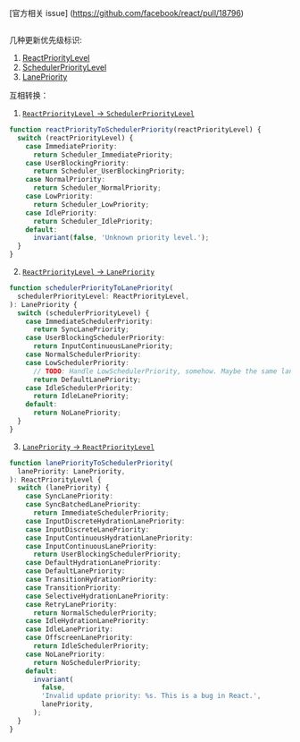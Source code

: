 [官方相关 issue] (https://github.com/facebook/react/pull/18796)

```ts

```

几种更新优先级标识:
1. [ReactPriorityLevel](../packages/react-reconciler/src/ReactInternalTypes.js)
2. [SchedulerPriorityLevel](../packages/scheduler/src/SchedulerPriorities.js)
3. [LanePriority](../packages/react-reconciler/src/ReactFiberLane.new.js)

互相转换：
1. [`ReactPriorityLevel` -> `SchedulerPriorityLevel`](../packages/react-reconciler/src/SchedulerWithReactIntegration.new.js)

```ts
function reactPriorityToSchedulerPriority(reactPriorityLevel) {
  switch (reactPriorityLevel) {
    case ImmediatePriority:
      return Scheduler_ImmediatePriority;
    case UserBlockingPriority:
      return Scheduler_UserBlockingPriority;
    case NormalPriority:
      return Scheduler_NormalPriority;
    case LowPriority:
      return Scheduler_LowPriority;
    case IdlePriority:
      return Scheduler_IdlePriority;
    default:
      invariant(false, 'Unknown priority level.');
  }
}
```

2. [`ReactPriorityLevel` -> `LanePriority`]()

```ts
function schedulerPriorityToLanePriority(
  schedulerPriorityLevel: ReactPriorityLevel,
): LanePriority {
  switch (schedulerPriorityLevel) {
    case ImmediateSchedulerPriority:
      return SyncLanePriority;
    case UserBlockingSchedulerPriority:
      return InputContinuousLanePriority;
    case NormalSchedulerPriority:
    case LowSchedulerPriority:
      // TODO: Handle LowSchedulerPriority, somehow. Maybe the same lane as hydration.
      return DefaultLanePriority;
    case IdleSchedulerPriority:
      return IdleLanePriority;
    default:
      return NoLanePriority;
  }
}
```

3. [`LanePriority` -> `ReactPriorityLevel`]()
```ts
function lanePriorityToSchedulerPriority(
  lanePriority: LanePriority,
): ReactPriorityLevel {
  switch (lanePriority) {
    case SyncLanePriority:
    case SyncBatchedLanePriority:
      return ImmediateSchedulerPriority;
    case InputDiscreteHydrationLanePriority:
    case InputDiscreteLanePriority:
    case InputContinuousHydrationLanePriority:
    case InputContinuousLanePriority:
      return UserBlockingSchedulerPriority;
    case DefaultHydrationLanePriority:
    case DefaultLanePriority:
    case TransitionHydrationPriority:
    case TransitionPriority:
    case SelectiveHydrationLanePriority:
    case RetryLanePriority:
      return NormalSchedulerPriority;
    case IdleHydrationLanePriority:
    case IdleLanePriority:
    case OffscreenLanePriority:
      return IdleSchedulerPriority;
    case NoLanePriority:
      return NoSchedulerPriority;
    default:
      invariant(
        false,
        'Invalid update priority: %s. This is a bug in React.',
        lanePriority,
      );
  }
}
```
